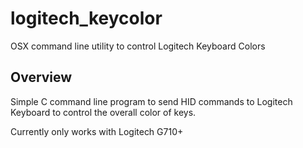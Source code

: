 # logitech_keycolor
OSX command line utility to control Logitech Keyboard Colors

## Overview

Simple C command line program to send HID commands to Logitech Keyboard to control the overall color of keys.

Currently only works with Logitech G710+


